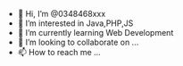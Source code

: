 - 👋 Hi, I’m @0348468xxx
- 👀 I’m interested in Java,PHP,JS
- 🌱 I’m currently learning Web Development
- 💞️ I’m looking to collaborate on ...
- 📫 How to reach me ...

<!---
0348468xxx/0348468xxx is a ✨ special ✨ repository because its `README.md` (this file) appears on your GitHub profile.
You can click the Preview link to take a look at your changes.
--->
